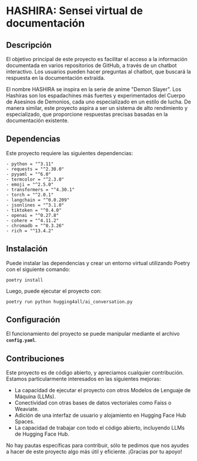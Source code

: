 # HASHIRA: Sensei virtual de documentación

## **Descripción**

El objetivo principal de este proyecto es facilitar el acceso a la información documentada en varios repositorios de GitHub, a través de un chatbot interactivo. Los usuarios pueden hacer preguntas al chatbot, que buscará la respuesta en la documentación extraída.

El nombre HASHIRA se inspira en la serie de anime "Demon Slayer". Los Hashiras son los espadachines más fuertes y experimentados del Cuerpo de Asesinos de Demonios, cada uno especializado en un estilo de lucha. De manera similar, este proyecto aspira a ser un sistema de alto rendimiento y especializado, que proporcione respuestas precisas basadas en la documentación existente.

## **Dependencias**

Este proyecto requiere las siguientes dependencias:

```
- python = "^3.11"
- requests = "^2.30.0"
- pyyaml = "^6.0"
- termcolor = "^2.3.0"
- emoji = "^2.5.0"
- transformers = "^4.30.1"
- torch = "^2.0.1"
- langchain = "^0.0.209"
- jsonlines = "^3.1.0"
- tiktoken = "^0.4.0"
- openai = "^0.27.8"
- cohere = "^4.11.2"
- chromadb = "^0.3.26"
- rich = "^13.4.2"
```

## **Instalación**

Puede instalar las dependencias y crear un entorno virtual utilizando Poetry con el siguiente comando:

``` shell
poetry install
```

Luego, puede ejecutar el proyecto con:

``` shell
poetry run python hugging4all/ai_conversation.py
```

## **Configuración**
El funcionamiento del proyecto se puede manipular mediante el archivo **`config.yaml`**.

## **Contribuciones**

Este proyecto es de código abierto, y apreciamos cualquier contribución. Estamos particularmente interesados en las siguientes mejoras:

- La capacidad de ejecutar el proyecto con otros Modelos de Lenguaje de Máquina (LLMs).
- Conectividad con otras bases de datos vectoriales como Faiss o Weaviate.
- Adición de una interfaz de usuario y alojamiento en Hugging Face Hub Spaces.
- La capacidad de trabajar con todo el código abierto, incluyendo LLMs de Hugging Face Hub.

No hay pautas específicas para contribuir, sólo te pedimos que nos ayudes a hacer de este proyecto algo más útil y eficiente. ¡Gracias por tu apoyo!